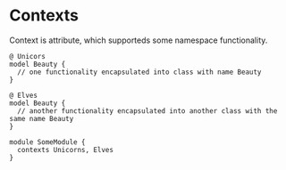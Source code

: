# Contexts
Context is attribute, which supporteds some namespace functionality.
```
@ Unicors
model Beauty {
  // one functionality encapsulated into class with name Beauty
}

@ Elves
model Beauty {
  // another functionality encapsulated into another class with the same name Beauty
}

module SomeModule {
  contexts Unicorns, Elves
}
```
